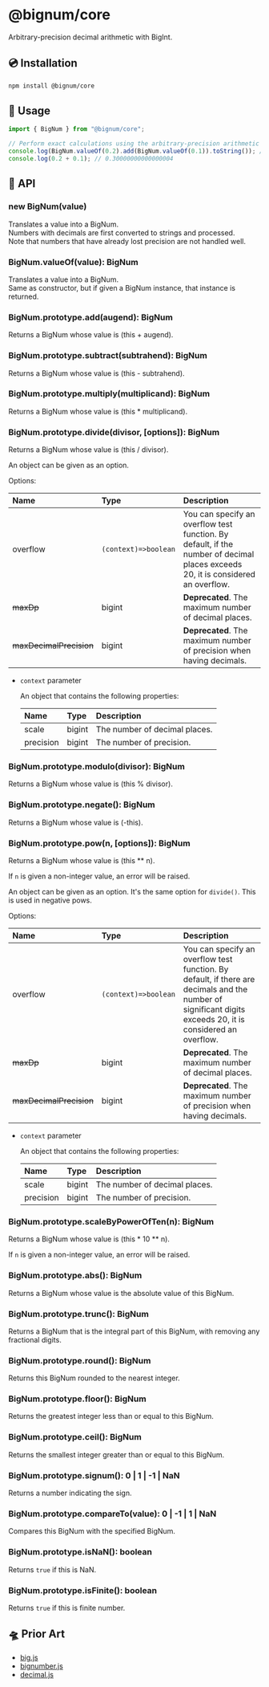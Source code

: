 # @bignum/core

Arbitrary-precision decimal arithmetic with BigInt.

## 💿 Installation

```bash
npm install @bignum/core
```

## 📖 Usage

```js
import { BigNum } from "@bignum/core";

// Perform exact calculations using the arbitrary-precision arithmetic with BigInt.
console.log(BigNum.valueOf(0.2).add(BigNum.valueOf(0.1)).toString()); // 0.3
console.log(0.2 + 0.1); // 0.30000000000000004
```

## 🧮 API

### new BigNum(value)

Translates a value into a BigNum.\
Numbers with decimals are first converted to strings and processed.\
Note that numbers that have already lost precision are not handled well.

### BigNum.valueOf(value): BigNum

Translates a value into a BigNum.\
Same as constructor, but if given a BigNum instance, that instance is returned.

### BigNum.prototype.add(augend): BigNum

Returns a BigNum whose value is (this + augend).

### BigNum.prototype.subtract(subtrahend): BigNum

Returns a BigNum whose value is (this - subtrahend).

### BigNum.prototype.multiply(multiplicand): BigNum

Returns a BigNum whose value is (this \* multiplicand).

### BigNum.prototype.divide(divisor, [options]): BigNum

Returns a BigNum whose value is (this / divisor).

An object can be given as an option.

Options:

| Name                    | Type                 | Description                                                                                                                      |
| :---------------------- | :------------------- | :------------------------------------------------------------------------------------------------------------------------------- |
| overflow                | `(context)=>boolean` | You can specify an overflow test function. By default, if the number of decimal places exceeds 20, it is considered an overflow. |
| ~~maxDp~~               | bigint               | **Deprecated**. The maximum number of decimal places.                                                                            |
| ~~maxDecimalPrecision~~ | bigint               | **Deprecated**. The maximum number of precision when having decimals.                                                            |

- `context` parameter

  An object that contains the following properties:

  | Name      | Type   | Description                   |
  | :-------- | :----- | :---------------------------- |
  | scale     | bigint | The number of decimal places. |
  | precision | bigint | The number of precision.      |

### BigNum.prototype.modulo(divisor): BigNum

Returns a BigNum whose value is (this % divisor).

### BigNum.prototype.negate(): BigNum

Returns a BigNum whose value is (-this).

### BigNum.prototype.pow(n, [options]): BigNum

Returns a BigNum whose value is (this \*\* n).

If `n` is given a non-integer value, an error will be raised.

An object can be given as an option. It's the same option for `divide()`. This is used in negative pows.

Options:

| Name                    | Type                 | Description                                                                                                                                                 |
| :---------------------- | :------------------- | :---------------------------------------------------------------------------------------------------------------------------------------------------------- |
| overflow                | `(context)=>boolean` | You can specify an overflow test function. By default, if there are decimals and the number of significant digits exceeds 20, it is considered an overflow. |
| ~~maxDp~~               | bigint               | **Deprecated**. The maximum number of decimal places.                                                                                                       |
| ~~maxDecimalPrecision~~ | bigint               | **Deprecated**. The maximum number of precision when having decimals.                                                                                       |

- `context` parameter

  An object that contains the following properties:

  | Name      | Type   | Description                   |
  | :-------- | :----- | :---------------------------- |
  | scale     | bigint | The number of decimal places. |
  | precision | bigint | The number of precision.      |

### BigNum.prototype.scaleByPowerOfTen(n): BigNum

Returns a BigNum whose value is (this \* 10 \*\* n).

If `n` is given a non-integer value, an error will be raised.

### BigNum.prototype.abs(): BigNum

Returns a BigNum whose value is the absolute value of this BigNum.

### BigNum.prototype.trunc(): BigNum

Returns a BigNum that is the integral part of this BigNum, with removing any fractional digits.

### BigNum.prototype.round(): BigNum

Returns this BigNum rounded to the nearest integer.

### BigNum.prototype.floor(): BigNum

Returns the greatest integer less than or equal to this BigNum.

### BigNum.prototype.ceil(): BigNum

Returns the smallest integer greater than or equal to this BigNum.

### BigNum.prototype.signum(): 0 | 1 | -1 | NaN

Returns a number indicating the sign.

### BigNum.prototype.compareTo(value): 0 | -1 | 1 | NaN

Compares this BigNum with the specified BigNum.

### BigNum.prototype.isNaN(): boolean

Returns `true` if this is NaN.

### BigNum.prototype.isFinite(): boolean

Returns `true` if this is finite number.

## 🛸 Prior Art

- [big.js]
- [bignumber.js]
- [decimal.js]

[big.js]: https://github.com/MikeMcl/big.js
[bignumber.js]: https://github.com/MikeMcl/bignumber.js
[decimal.js]: https://github.com/MikeMcl/decimal.js
